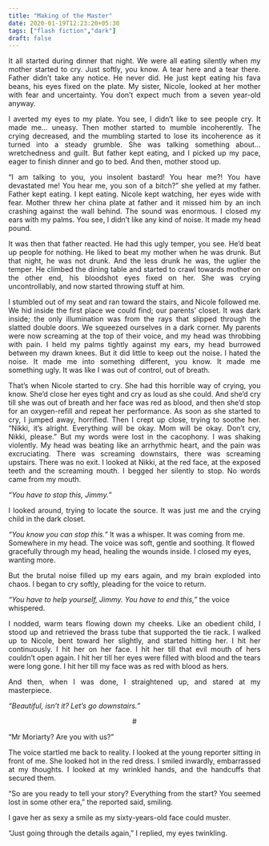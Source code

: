 ```yaml
---
title: "Making of the Master"
date: 2020-01-19T12:23:20+05:30
tags: ["flash fiction","dark"]
draft: false
---
```

<p style="text-align: justify;">
It all started during dinner that night. We were all eating silently when my mother started to cry. Just softly, you know. A tear here and a tear there. Father didn’t take any notice. He never did. He just kept eating his fava beans, his eyes fixed on the plate. My sister, Nicole, looked at her mother with fear and uncertainty. You don’t expect much from a seven year-old anyway.  
</p>
<p style="text-align: justify;">
I averted my eyes to my plate. You see, I didn’t like to see people cry. It made me… uneasy. Then mother started to mumble incoherently. The crying decreased, and the mumbling started to lose its incoherence as it turned into a steady grumble. She was talking something about… wretchedness and guilt. But father kept eating, and I picked up my pace, eager to finish dinner and go to bed. And then, mother stood up.  
</p>
<p style="text-align: justify;">
“I am talking to you, you insolent bastard! You hear me?! You have devastated me! You hear me, you son of a bitch?” she yelled at my father. Father kept eating. I kept eating. Nicole kept watching, her eyes wide with fear. Mother threw her china plate at father and it missed him by an inch crashing against the wall behind.
The sound was enormous. I closed my ears with my palms. You see, I didn’t like any kind of noise. It made my head pound.  
</p>
<p style="text-align: justify;">
It was then that father reacted. He had this ugly temper, you see. He’d beat up people for nothing. He liked to beat my mother when he was drunk. But that night, he was not drunk. And the less drunk he was, the uglier the temper. He climbed the dining table and started to crawl towards mother on the other end, his bloodshot eyes fixed on her. She was crying uncontrollably, and now started throwing stuff at him.  
</p>
<p style="text-align: justify;">
I stumbled out of my seat and ran toward the stairs, and Nicole followed me. We hid inside the first place we could find; our parents’ closet. It was dark inside; the only illumination was from the rays that slipped through the slatted double doors. We squeezed ourselves in a dark corner. My parents were now screaming at the top of their voice, and my head was throbbing with pain. I held my palms tightly against my ears, my head burrowed between my drawn knees. But it did little to keep out the noise. I hated the noise. It made me into something different, you know. It made me something ugly. It was like I was out of control, out of breath.  
</p>
<p style="text-align: justify;">
That’s when Nicole started to cry. She had this horrible way of crying, you know. She’d close her eyes tight and cry as loud as she could. And she’d cry till she was out of breath and her face was red as blood, and then she’d stop for an oxygen-refill and repeat her performance.
As soon as she started to cry, I jumped away, horrified. Then I crept up close, trying to soothe her. “Nikki, it’s alright. Everything will be okay. Mom will be okay. Don’t cry, Nikki, please.” But my words were lost in the cacophony. I was shaking violently. My head was beating like an arrhythmic heart, and the pain was excruciating. There was screaming downstairs, there was screaming upstairs. There was no exit. I looked at Nikki, at the red face, at the exposed teeth and the screaming mouth. I begged her silently to stop. No words came from my mouth.  
</p>

_“You have to stop this, Jimmy.”_  

<p style="text-align: justify;">
I looked around, trying to locate the source. It was just me and the crying child in the dark closet.  
</p>

_“You know you can stop this.”_ It was a whisper. It was coming from me. Somewhere in my head. The voice was soft, gentle and soothing. It flowed gracefully through my head, healing the wounds inside. I closed my eyes, wanting more.  

<p style="text-align: justify;">
But the brutal noise filled up my ears again, and my brain exploded into chaos. I began to cry softly, pleading for the voice to return.  
</p>

_“You have to help yourself, Jimmy. You have to end this,”_ the voice whispered.  

<p style="text-align: justify;">
I nodded, warm tears flowing down my cheeks. Like an obedient child, I stood up and retrieved the brass tube that supported the tie rack. I walked up to Nicole, bent toward her slightly, and started hitting her. I hit her continuously. I hit her on her face. I hit her till that evil mouth of hers couldn’t open again. I hit her till her eyes were filled with blood and the tears were long gone. I hit her till my face was as red with blood as hers.  
</p>
<p style="text-align: justify;">
And then, when I was done, I straightened up, and stared at my masterpiece.  
</p>

_“Beautiful, isn’t it? Let’s go downstairs.”_

<p style="text-align: center;"> # </p>
<p style="text-align: justify;">
“Mr Moriarty? Are you with us?”  
</p>
<p style="text-align: justify;">
The voice startled me back to reality. I looked at the young reporter sitting in front of me. She
looked hot in the red dress. I smiled inwardly, embarrassed at my thoughts. I looked at my wrinkled
hands, and the handcuffs that secured them.  
</p>
<p style="text-align: justify;">
“So are you ready to tell your story? Everything from the start? You seemed lost in some other era,”
the reported said, smiling.  
</p>
<p style="text-align: justify;">
I gave her as sexy a smile as my sixty-years-old face could muster.  
</p>
<p style="text-align: justify;">
“Just going through the details again,” I replied, my eyes twinkling.
</p>
